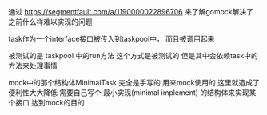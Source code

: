通过  https://segmentfault.com/a/1190000022896706  来了解gomock解决了之前什么样难以实现的问题

task作为一个interface接口被传入到taskpool中， 而且被调用起来

被测试的是 taskpool 中的run方法  这个方式是被测试的 但是其中会依赖task中的方法来处理事情

mock中的那个结构体MinimalTask 完全是手写的  用来mock使用的 
这里就造成了便利性大大降低  需要自己写个 最小实现(minimal implement) 的结构体来实现某个接口 达到mock的目的